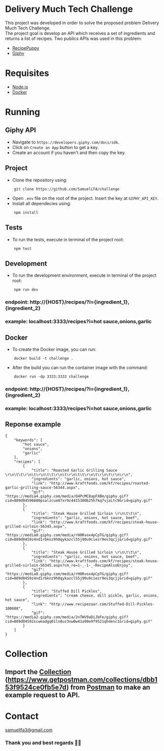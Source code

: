 # Delivery Much Tech Challenge

This project was developed in order to solve the proposed problem Delivery Much Tech Challenge.</br>
The project goal is develop an API which receives a set of ingredients and returns a list
of recipes.
Two publics APIs was used in this problem:
- [RecipePuppy]
- [Giphy]

# Requisites
- [Node.js]
- [Docker]


# Running
## Giphy API
- Navigate to `https://developers.giphy.com/docs/sdk`.
- Click on `Create an App` button to get a key.
- Create an account if you haven't and then copy the key.

## Project
- Clone the repository using:
```
	git clone https://github.com/SamuelLFA/challenge
```
- Open `.env` file on the root of the project. Insert the key at `GIPHY_API_KEY`.
- Install all dependecies using:
```
	npm install
```

## Tests
- To run the tests, execute in terminal of the project root:
```
	npm test
```

## Development
- To run the development environment, execute in terminal of the project root:
```
	npm run dev
```
### endpoint: http://{HOST}/recipes/?i={ingredient_1},{ingredient_2}
### example: localhost:3333/recipes?i=hot sauce,onions,garlic

## Docker
- To create the Docker image, you can run:
```
	docker build -t challenge .
```
- After the build you can run the container image with the command:
```
	docker run -dp 3333:3333 challenge
```
### endpoint: http://{HOST}/recipes/?i={ingredient_1},{ingredient_2}
### example: localhost:3333/recipes?i=hot sauce,onions,garlic

## Reponse example

```
{
    "keywords": [
        "hot sauce",
        "onions",
        "garlic"
    ],
    "recipes": [
        {
            "title": "Roasted Garlic Grilling Sauce \r\n\t\t\r\n\t\r\n\t\t\r\n\t\r\n\t\t\r\n\t\r\n\t\r\n\r\n",
            "ingredients": "garlic, onions, hot sauce",
            "link": "http://www.kraftfoods.com/kf/recipes/roasted-garlic-grilling-sauce-56344.aspx",
            "gif": "https://media4.giphy.com/media/Q4PcMC8apFXBm/giphy.gif?cid=889d04596800psalzcue87xr9z4415300b25h7kq7vjaitc9&rid=giphy.gif"
        },
        {
            "title": "Steak House Grilled Sirloin \r\n\t\t\n",
            "ingredients": "garlic, onions, hot sauce, beef",
            "link": "http://www.kraftfoods.com/kf/recipes/steak-house-grilled-sirloin-56345.aspx",
            "gif": "https://media0.giphy.com/media/rH0Rvox4pCpTG/giphy.gif?cid=889d0459z4nd1rbknz9h0qykazcl55j90u9ciezr9es3qcjj&rid=giphy.gif"
        },
        {
            "title": "Steak House Grilled Sirloin \r\n\t\t\n",
            "ingredients": "garlic, onions, hot sauce, beef",
            "link": "http://www.kraftfoods.com/kf/recipes/steak-house-grilled-sirloin-56345.aspx?cm_re=1-_-1-_-RecipeAlsoEnjoy",
            "gif": "https://media0.giphy.com/media/rH0Rvox4pCpTG/giphy.gif?cid=889d0459z4nd1rbknz9h0qykazcl55j90u9ciezr9es3qcjj&rid=giphy.gif"
        },
        {
            "title": "Stuffed Dill Pickles",
            "ingredients": "cream cheese, dill pickle, garlic, onions, hot sauce",
            "link": "http://www.recipezaar.com/Stuffed-Dill-Pickles-100688",
            "gif": "https://media2.giphy.com/media/2nTWV9aDiJbFe/giphy.gif?cid=889d04592scweadgq01ln8uz3nw0w41a99e9f9521qhdenc1&rid=giphy.gif"
        }
    ]
}
```

# Collection
## Import the [Collection] (https://www.getpostman.com/collections/dbb153f9524ce0fb5e7d) from [Postman] to make an example request to API.

# Contact
samuellfa3@gmail.com

### Thank you and best regards 👨‍💻
[Docker]: <https://docs.docker.com/desktop/>
[Node.js]: <https://nodejs.org/en/>
[Postman]: <https://www.postman.com/>
[RecipePuppy]: <http://www.recipepuppy.com/about/api/>
[Giphy]: <https://developers.giphy.com/docs/>
[Collection]: <https://www.getpostman.com/collections/dbb153f9524ce0fb5e7d>